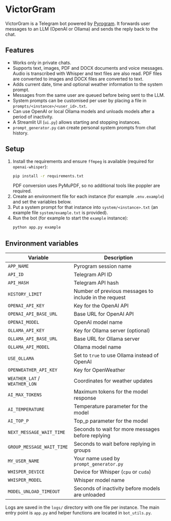 # VictorGram

VictorGram is a Telegram bot powered by [Pyrogram](https://docs.pyrogram.org/).  It forwards user messages to an LLM (OpenAI or Ollama) and sends the reply back to the chat.

## Features

* Works only in private chats.
* Supports text, images, PDF and DOCX documents and voice messages. Audio is transcribed with Whisper and text files are also read. PDF files are converted to images and DOCX files are converted to text.
* Adds current date, time and optional weather information to the system prompt.
* Messages from the same user are queued before being sent to the LLM.
* System prompts can be customised per user by placing a file in `prompts/<instance>/<user_id>.txt`.
* Can use OpenAI or local Ollama models and unloads models after a period of inactivity.
* A Streamlit UI (`ui.py`) allows starting and stopping instances.
* `prompt_generator.py` can create personal system prompts from chat history.

## Setup

1. Install the requirements and ensure `ffmpeg` is available (required for `openai-whisper`):
   ```bash
   pip install -r requirements.txt
   ```
   PDF conversion uses PyMuPDF, so no additional tools like poppler are required.
2. Create an environment file for each instance (for example `.env.example`) and set the variables below.
3. Put a system prompt for that instance into `system/<instance>.txt` (an example file `system/example.txt` is provided).
4. Run the bot (for example to start the `example` instance):
   ```bash
   python app.py example
   ```

## Environment variables

| Variable | Description                                           |
| --- |-------------------------------------------------------|
| `APP_NAME` | Pyrogram session name                                 |
| `API_ID` | Telegram API ID                                       |
| `API_HASH` | Telegram API hash                                     |
| `HISTORY_LIMIT` | Number of previous messages to include in the request |
| `OPENAI_API_KEY` | Key for the OpenAI API                                |
| `OPENAI_API_BASE_URL` | Base URL for OpenAI API                               |
| `OPENAI_MODEL` | OpenAI model name                                     |
| `OLLAMA_API_KEY` | Key for Ollama server (optional)                      |
| `OLLAMA_API_BASE_URL` | Base URL for Ollama server                            |
| `OLLAMA_API_MODEL` | Ollama model name                                     |
| `USE_OLLAMA` | Set to `true` to use Ollama instead of OpenAI         |
| `OPENWEATHER_API_KEY` | Key for OpenWeather                                   |
| `WEATHER_LAT` / `WEATHER_LON` | Coordinates for weather updates                       |
| `AI_MAX_TOKENS` | Maximum tokens for the model response                 |
| `AI_TEMPERATURE` | Temperature parameter for the model                   |
| `AI_TOP_P` | Top_p parameter for the model                         |
| `NEXT_MESSAGE_WAIT_TIME` | Seconds to wait for more messages before replying     |
| `GROUP_MESSAGE_WAIT_TIME` | Seconds to wait before replying in groups           |
| `MY_USER_NAME` | Your name used by `prompt_generator.py`               |
| `WHISPER_DEVICE` | Device for Whisper (`cpu` or `cuda`)                  |
| `WHISPER_MODEL` | Whisper model name                                    |
| `MODEL_UNLOAD_TIMEOUT` | Seconds of inactivity before models are unloaded      |

Logs are saved in the `logs/` directory with one file per instance.  The main entry point is `app.py` and helper functions are located in `bot_utils.py`.

